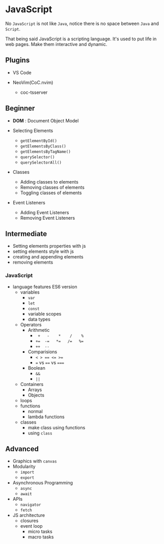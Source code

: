 # JavaScript
No `JavaScript` is not like `Java`, notice there is no space between `Java` and `Script`.

That being said JavaScript is a scripting language. It's used to put life in web pages. Make them interactive and dynamic.

## Plugins
- VS Code

- NeoVim(CoC.nvim)
	- coc-tsserver

## Beginner
- **DOM** : Document Object Model
- Selecting Elements
	- `getElementById()`
	- `getElementsByClass()`
	- `getElementsByTagName()`
	- `querySelector()`
	- `querySelectorAll()`

- Classes
	- Adding classes to elements
	- Removing classes of elements
	- Toggling classes of elements

- Event Listeners
	- Adding Event Listeners
	- Removing Event Listeners

## Intermediate
- Setting elements properties with js
- setting elements style with js
- creating and appending elements
- removing elements

### JavaScript
- language features ES6 version
	- variables
		- `var`
		- `let`
		- `const`
		- variable scopes
		- data types
	- Operators
		- Arithmetic
			- ` +   -    *    /    %`
			- `+=  -=   *=   /=   %=`
			- `++  --`
		- Comparisions
			- `< > == <= >=`
			- `=` vs `==` vs `===`
		- Boolean
			- `&&`
			- `||`
	- Containers
		- Arrays
		- Objects
	- loops
	- functions
		- normal
		- lambda functions
	- classes
		- make class using functions
		- using `class`

## Advanced
- Graphics with `canvas`
- Modularity
	- `import`
	- `export`
- Asynchronous Programming
	- `async`
	- `await`
- APIs
	- `navigator`
	- `fetch`
- JS architecture
	- closures
	- event loop
		- micro tasks
		- macro tasks
